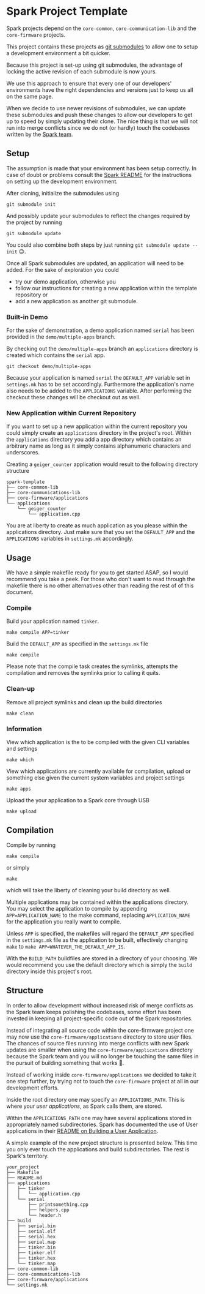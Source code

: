 # Spark Project Template
Spark projects depend on the ```core-common```, ```core-communication-lib``` 
and the ```core-firmware``` projects.

This project contains these projects as 
[git submodules](http://git-scm.com/docs/git-submodule) to allow one to setup
a development environment a bit quicker.

Because this project is set-up using git submodules, the advantage of locking 
the active revision of each submodule is now yours.

We use this approach to ensure that every one of our developers' environments 
have the right dependencies and versions just to keep us all on the same page.

When we decide to use newer revisions of submodules, we can update these 
submodules and push these changes to allow our developers to get up to speed
by simply updating their clone. The nice thing is that we will not run into
merge conflicts since we do not (or hardly) touch the codebases written by the 
[Spark team](https://github.com/spark).

## Setup
The assumption is made that your environment has been setup correctly. In case
of doubt or problems consult the [Spark README](https://github.com/spark/core-firmware/blob/master/README.md)
for the instructions on setting up the development environment.

After cloning, initialize the submodules using

    git submodule init

And possibly update your submodules to reflect the changes required by the
project by running

    git submodule update

You could also combine both steps by just running 
```git submodule update --init``` :wink:.

Once all Spark submodules are updated, an application will need to be added.
For the sake of exploration you could 
 - try our demo application, otherwise you
 - follow our instructions for creating a new application within the 
template repository or 
 - add a new application as another git submodule.

### Built-in Demo
For the sake of demonstration, a demo application named ```serial``` has been 
provided in the ```demo/multiple-apps``` branch.

By checking out the ```demo/multiple-apps``` branch an ```applications```
directory is created which contains the ```serial``` app.

```git checkout demo/multiple-apps```

Because your application is named ```serial``` the ```DEFAULT_APP``` variable
set in ```settings.mk``` has to be set accordingly. Furthermore the 
application's name also needs to be added to the ```APPLICATIONS``` variable.
After performing the checkout these changes will be checkout out as well.

### New Application within Current Repository
If you want to set up a new application within the current repository you could
simply create an ```applications``` directory in the project's root. Within 
the ```applications``` directory you add a app directory which contains an
arbitrary name as long as it simply contains alphanumeric characters and 
underscores.

Creating a ```geiger_counter``` application would result to the following 
directory structure

    spark-template
    ├── core-common-lib
    ├── core-communications-lib
    ├── core-firmware/applications
    └── applications
        └── geiger_counter
            └── application.cpp

You are at liberty to create as much application as you please within the
applications directory. Just make sure that you set the ```DEFAULT_APP``` and
the ```APPLICATIONS``` variables in ```settings.mk``` accordingly.

## Usage
We have a simple makefile ready for you to get started ASAP, so I would 
recommend you take a peek. For those who don't want to read through the 
makefile there is no other alternatives other than reading the rest of of this
document.

### Compile
Build your application named ```tinker```.

    make compile APP=tinker

Build the ```DEFAULT_APP``` as specified in the ```settings.mk``` file

    make compile

Please note that the compile task creates the symlinks, attempts the 
compilation and removes the symlinks prior to calling it quits.

### Clean-up
Remove all project symlinks and clean up the build directories

    make clean

### Information
View which application is the to be compiled with the given CLI variables and
settings

    make which

View which applications are currently available for compilation, upload or
something else given the current system variables and project settings

    make apps

Upload the your application to a Spark core through USB

    make upload

## Compilation
Compile by running 

    make compile
    
or simply 

    make

which will take the liberty of cleaning your build directory as well.

Multiple applications may be contained within the applications directory. You 
may select the application to compile by appending ```APP=APPLICATION_NAME``` 
to the make command, replacing ```APPLICATION_NAME``` for the application you 
really want to compile.

Unless ```APP``` is specified, the makefiles will regard the ```DEFAULT_APP``` 
specified in the ```settings.mk``` file as the application to be built,
effectively changing ```make``` to ```make APP=WHATEVER_THE_DEFAULT_APP_IS```.

With the ```BUILD_PATH``` buildfiles are stored in a directory of your 
choosing. We would recommend you use the default directory which is simply the
```build``` directory inside this project's root.

## Structure
In order to allow development without increased risk of merge conflicts as the
Spark team keeps polishing the codebases, some effort has been invested in 
keeping all project-specific code out of the Spark repositories.

Instead of integrating all source code within the core-firmware project one may
now use the ```core-firmware/applications``` directory to store user files.
The chances of source files running into merge conflicts with new Spark updates
are smaller when using the ```core-firmware/applications``` directory because 
the Spark team and you will no longer be touching the same files in the 
pursuit of building something that works :wrench:.

Instead of working inside ```core-firmware/applications``` we decided to take
it one step further, by trying not to touch the ```core-firmware``` project at
all in our development efforts.

Inside the root directory one may specify an ```APPLICATIONS_PATH```. This is
where your _user applications_, as Spark calls them, are stored.

Within the ```APPLICATIONS_PATH``` one may have several applications stored in
appropriately named subdirectories. Spark has documented the use of User 
applications in their [README on Building a User Application](https://github.com/spark/core-firmware/blob/master/build/readme.md#building-a-user-application).

A simple example of the new project structure is presented below. This time you
only ever touch the applications and build subdirectories. The rest is Spark's
territory.

    your_project
    ├── Makefile
    ├── README.md
    ├── applications
    │   ├── tinker
    │   │   └── application.cpp
    │   └── serial
    │       ├── printsomething.cpp
    │       ├── helpers.cpp
    │       └── header.h
    ├── build
    │   ├── serial.bin
    │   ├── serial.elf
    │   ├── serial.hex
    │   ├── serial.map
    │   ├── tinker.bin
    │   ├── tinker.elf
    │   ├── tinker.hex
    │   └── tinker.map
    ├── core-common-lib
    ├── core-communications-lib
    ├── core-firmware/applications
    └── settings.mk
